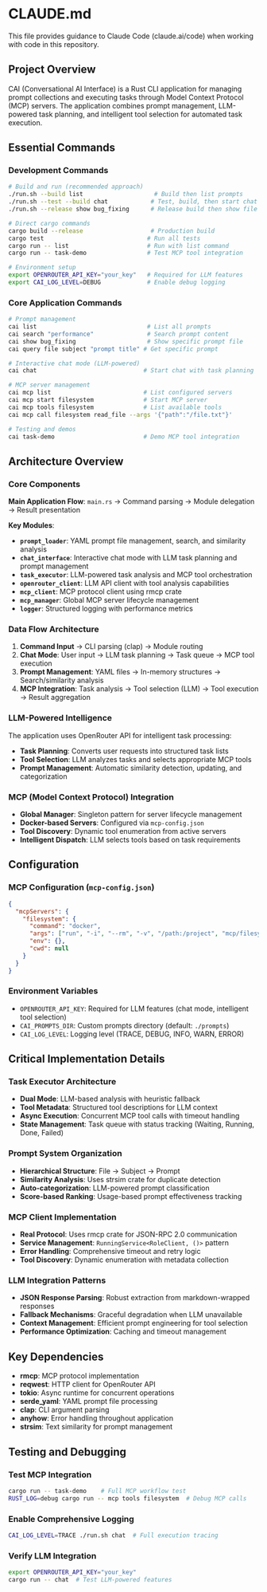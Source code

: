 # CLAUDE.md

This file provides guidance to Claude Code (claude.ai/code) when working with code in this repository.

## Project Overview

CAI (Conversational AI Interface) is a Rust CLI application for managing prompt collections and executing tasks through Model Context Protocol (MCP) servers. The application combines prompt management, LLM-powered task planning, and intelligent tool selection for automated task execution.

## Essential Commands

### Development Commands
```bash
# Build and run (recommended approach)
./run.sh --build list                    # Build then list prompts
./run.sh --test --build chat            # Test, build, then start chat
./run.sh --release show bug_fixing      # Release build then show file

# Direct cargo commands
cargo build --release                   # Production build
cargo test                             # Run all tests
cargo run -- list                      # Run with list command
cargo run -- task-demo                 # Test MCP tool integration

# Environment setup
export OPENROUTER_API_KEY="your_key"   # Required for LLM features
export CAI_LOG_LEVEL=DEBUG             # Enable debug logging
```

### Core Application Commands
```bash
# Prompt management
cai list                               # List all prompts
cai search "performance"               # Search prompt content
cai show bug_fixing                    # Show specific prompt file
cai query file subject "prompt title" # Get specific prompt

# Interactive chat mode (LLM-powered)
cai chat                              # Start chat with task planning

# MCP server management
cai mcp list                          # List configured servers
cai mcp start filesystem              # Start MCP server
cai mcp tools filesystem              # List available tools
cai mcp call filesystem read_file --args '{"path":"/file.txt"}'

# Testing and demos
cai task-demo                         # Demo MCP tool integration
```

## Architecture Overview

### Core Components

**Main Application Flow**: `main.rs` → Command parsing → Module delegation → Result presentation

**Key Modules**:
- **`prompt_loader`**: YAML prompt file management, search, and similarity analysis
- **`chat_interface`**: Interactive chat mode with LLM task planning and prompt management
- **`task_executor`**: LLM-powered task analysis and MCP tool orchestration
- **`openrouter_client`**: LLM API client with tool analysis capabilities
- **`mcp_client`**: MCP protocol client using rmcp crate
- **`mcp_manager`**: Global MCP server lifecycle management
- **`logger`**: Structured logging with performance metrics

### Data Flow Architecture

1. **Command Input** → CLI parsing (clap) → Module routing
2. **Chat Mode**: User input → LLM task planning → Task queue → MCP tool execution
3. **Prompt Management**: YAML files → In-memory structures → Search/similarity analysis
4. **MCP Integration**: Task analysis → Tool selection (LLM) → Tool execution → Result aggregation

### LLM-Powered Intelligence

The application uses OpenRouter API for intelligent task processing:
- **Task Planning**: Converts user requests into structured task lists
- **Tool Selection**: LLM analyzes tasks and selects appropriate MCP tools
- **Prompt Management**: Automatic similarity detection, updating, and categorization

### MCP (Model Context Protocol) Integration

- **Global Manager**: Singleton pattern for server lifecycle management
- **Docker-based Servers**: Configured via `mcp-config.json`
- **Tool Discovery**: Dynamic tool enumeration from active servers
- **Intelligent Dispatch**: LLM selects tools based on task requirements

## Configuration

### MCP Configuration (`mcp-config.json`)
```json
{
  "mcpServers": {
    "filesystem": {
      "command": "docker",
      "args": ["run", "-i", "--rm", "-v", "/path:/project", "mcp/filesystem", "/project"],
      "env": {},
      "cwd": null
    }
  }
}
```

### Environment Variables
- `OPENROUTER_API_KEY`: Required for LLM features (chat mode, intelligent tool selection)
- `CAI_PROMPTS_DIR`: Custom prompts directory (default: `./prompts`)
- `CAI_LOG_LEVEL`: Logging level (TRACE, DEBUG, INFO, WARN, ERROR)

## Critical Implementation Details

### Task Executor Architecture
- **Dual Mode**: LLM-based analysis with heuristic fallback
- **Tool Metadata**: Structured tool descriptions for LLM context
- **Async Execution**: Concurrent MCP tool calls with timeout handling
- **State Management**: Task queue with status tracking (Waiting, Running, Done, Failed)

### Prompt System Organization
- **Hierarchical Structure**: File → Subject → Prompt
- **Similarity Analysis**: Uses strsim crate for duplicate detection
- **Auto-categorization**: LLM-powered prompt classification
- **Score-based Ranking**: Usage-based prompt effectiveness tracking

### MCP Client Implementation
- **Real Protocol**: Uses rmcp crate for JSON-RPC 2.0 communication
- **Service Management**: `RunningService<RoleClient, ()>` pattern
- **Error Handling**: Comprehensive timeout and retry logic
- **Tool Discovery**: Dynamic enumeration with metadata collection

### LLM Integration Patterns
- **JSON Response Parsing**: Robust extraction from markdown-wrapped responses
- **Fallback Mechanisms**: Graceful degradation when LLM unavailable
- **Context Management**: Efficient prompt engineering for tool selection
- **Performance Optimization**: Caching and timeout management

## Key Dependencies

- **rmcp**: MCP protocol implementation
- **reqwest**: HTTP client for OpenRouter API
- **tokio**: Async runtime for concurrent operations
- **serde_yaml**: YAML prompt file processing
- **clap**: CLI argument parsing
- **anyhow**: Error handling throughout application
- **strsim**: Text similarity for prompt management

## Testing and Debugging

### Test MCP Integration
```bash
cargo run -- task-demo    # Full MCP workflow test
RUST_LOG=debug cargo run -- mcp tools filesystem  # Debug MCP calls
```

### Enable Comprehensive Logging
```bash
CAI_LOG_LEVEL=TRACE ./run.sh chat  # Full execution tracing
```

### Verify LLM Integration
```bash
export OPENROUTER_API_KEY="your_key"
cargo run -- chat  # Test LLM-powered features
```